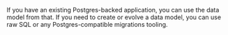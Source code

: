 If you have an existing Postgres-backed application, you can use the data model from that. If you need to create or evolve a data model, you can use raw SQL or any Postgres-compatible migrations tooling.

